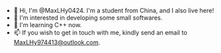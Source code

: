- 👋 Hi, I'm @MaxLHy0424. I'm a student from China, and I also live here!
- 👀 I'm interested in developing some small softwares.
- 🌱 I'm learning C++ now.
- 📫 If you wish to get in touch with me, kindly send an email to MaxLHy974413@outlook.com.

<!---
MaxLHy0424/MaxLHy0424 is a ✨ special ✨ repository because its `README.md` (this file) appears on your GitHub profile.
You can click the Preview link to take a look at your changes.
--->
